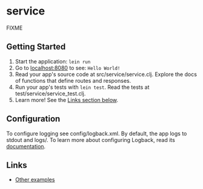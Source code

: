 # service

FIXME

## Getting Started

1. Start the application: `lein run`
2. Go to [localhost:8080](http://localhost:8080/) to see: `Hello World!`
3. Read your app's source code at src/service/service.clj. Explore the docs of functions
   that define routes and responses.
4. Run your app's tests with `lein test`. Read the tests at test/service/service_test.clj.
5. Learn more! See the [Links section below](#links).

## Configuration

To configure logging see config/logback.xml. By default, the app logs to stdout and logs/.
To learn more about configuring Logback, read its [documentation](http://logback.qos.ch/documentation.html).

## Links
* [Other examples](https://github.com/pedestal/samples)
